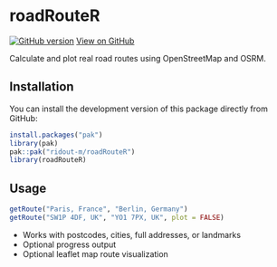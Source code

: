 # roadRouteR

[![GitHub version](https://img.shields.io/github/v/tag/ridout-m/roadRouteR?label=version)](https://github.com/ridout-m/roadRouteR/releases)
[View on GitHub](https://github.com/ridout-m/roadRouteR)

Calculate and plot real road routes using OpenStreetMap and OSRM.

## Installation

You can install the development version of this package directly from GitHub:

```r
install.packages("pak")
library(pak)
pak::pak("ridout-m/roadRouteR")
library(roadRouteR)
```

## Usage

```r
getRoute("Paris, France", "Berlin, Germany")
getRoute("SW1P 4DF, UK", "YO1 7PX, UK", plot = FALSE)
```
- Works with postcodes, cities, full addresses, or landmarks
- Optional progress output
- Optional leaflet map route visualization

